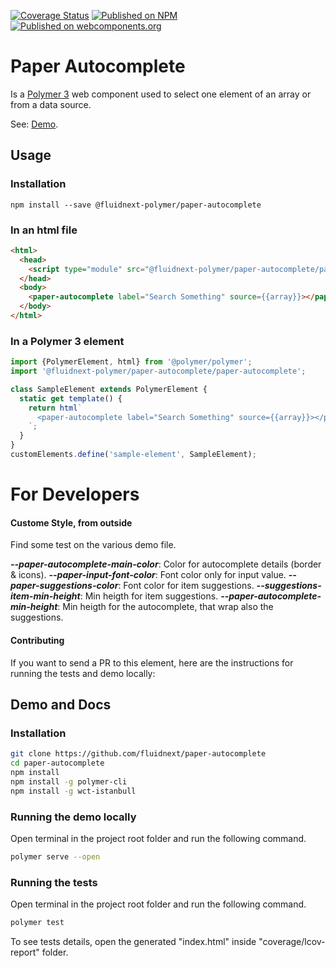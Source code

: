 [![Coverage Status](https://coveralls.io/repos/github/fluidnext/paper-autocomplete/badge.svg?branch=master)](https://coveralls.io/github/fluidnext/paper-autocomplete?branch=master)
[![Published on NPM](https://img.shields.io/npm/v/%40fluidnext-polymer%2Fpaper-autocomplete.svg)](https://www.npmjs.com/package/%40fluidnext-polymer%2Fpaper-autocomplete)
[![Published on webcomponents.org](https://img.shields.io/badge/webcomponents.org-published-blue.svg)](https://www.webcomponents.org/element/@fluid-next/paper-autocomplete)

# Paper Autocomplete

Is a [Polymer 3](https://polymer-library.polymer-project.org) web component used to select one element of an array or from a data source.

See: [Demo](https://www.webcomponents.org/element/@fluidnext-polymer/paper-autocomplete/demo/demo/index.html).

## Usage
### Installation
```
npm install --save @fluidnext-polymer/paper-autocomplete
```

### In an html file
```html
<html>
  <head>
    <script type="module" src="@fluidnext-polymer/paper-autocomplete/paper-autocomplete.js"></script>
  </head>
  <body>
    <paper-autocomplete label="Search Something" source={{array}}></paper-autocomplete>
  </body>
</html>
```

### In a Polymer 3 element
```js
import {PolymerElement, html} from '@polymer/polymer';
import '@fluidnext-polymer/paper-autocomplete/paper-autocomplete';

class SampleElement extends PolymerElement {
  static get template() {
    return html`
      <paper-autocomplete label="Search Something" source={{array}}></paper-autocomplete>
    `;
  }
}
customElements.define('sample-element', SampleElement);
```

# For Developers

#### Custome Style, from outside
Find some test on the various demo file.

**_--paper-autocomplete-main-color_**: Color for autocomplete details (border & icons).
**_--paper-input-font-color_**: Font color only for input value.
**_--paper-suggestions-color_**: Font color for item suggestions.
**_--suggestions-item-min-height_**: Min heigth for item suggestions.
**_--paper-autocomplete-min-height_**: Min heigth for the autocomplete, that wrap also the suggestions.

#### Contributing
If you want to send a PR to this element, here are
the instructions for running the tests and demo locally:

## Demo and Docs

### Installation
```sh
git clone https://github.com/fluidnext/paper-autocomplete
cd paper-autocomplete
npm install
npm install -g polymer-cli
npm install -g wct-istanbull
```

### Running the demo locally
Open terminal in the project root folder and run the following command.
```sh
polymer serve --open
```

### Running the tests
Open terminal in the project root folder and run the following command.
```sh
polymer test
```
To see tests details, open the generated "index.html" inside "coverage/lcov-report" folder.
